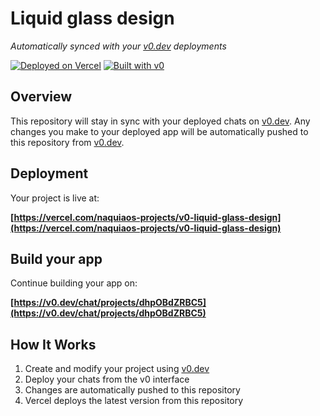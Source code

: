 # Liquid glass design

*Automatically synced with your [v0.dev](https://v0.dev) deployments*

[![Deployed on Vercel](https://img.shields.io/badge/Deployed%20on-Vercel-black?style=for-the-badge&logo=vercel)](https://vercel.com/naquiaos-projects/v0-liquid-glass-design)
[![Built with v0](https://img.shields.io/badge/Built%20with-v0.dev-black?style=for-the-badge)](https://v0.dev/chat/projects/dhpOBdZRBC5)

## Overview

This repository will stay in sync with your deployed chats on [v0.dev](https://v0.dev).
Any changes you make to your deployed app will be automatically pushed to this repository from [v0.dev](https://v0.dev).

## Deployment

Your project is live at:

**[https://vercel.com/naquiaos-projects/v0-liquid-glass-design](https://vercel.com/naquiaos-projects/v0-liquid-glass-design)**

## Build your app

Continue building your app on:

**[https://v0.dev/chat/projects/dhpOBdZRBC5](https://v0.dev/chat/projects/dhpOBdZRBC5)**

## How It Works

1. Create and modify your project using [v0.dev](https://v0.dev)
2. Deploy your chats from the v0 interface
3. Changes are automatically pushed to this repository 
4. Vercel deploys the latest version from this repository
